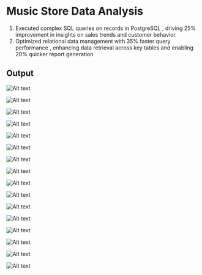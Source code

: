 
# Music Store Data Analysis

1. Executed complex SQL queries on records in PostgreSQL , driving 25% improvement in insights on sales trends and customer behavior.
2. Optimized relational data management with 35% faster query performance , enhancing data retrieval across key tables and enabling 20% quicker report generation



## Output

![Alt text](images/1.png)

![Alt text](images/2.png)

![Alt text](images/3.png)

![Alt text](images/4.png)

![Alt text](images/5.png)

![Alt text](images/6.png)

![Alt text](images/7.png)

![Alt text](images/8.png)

![Alt text](images/9.png)

![Alt text](images/10.png)

![Alt text](images/11.png)

![Alt text](images/12.png)

![Alt text](images/13.png)

![Alt text](images/14.png)

![Alt text](images/15.png)

![Alt text](images/16.png)


